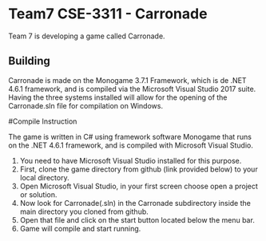 # Team7 CSE-3311 - Carronade
Team 7 is developing a game called Carronade.

## Building
Carronade is made on the Monogame 3.7.1 Framework, which is de .NET 4.6.1 framework, and is compiled via the Microsoft Visual Studio 2017 suite. Having the three systems installed will allow for the opening of the Carronade.sln file for compilation on Windows.


#Compile Instruction

The game is written in C# using framework software Monogame that runs on the .NET 4.6.1 framework, and is compiled with Microsoft Visual Studio. 

  1. You need to have Microsoft Visual Studio installed for this purpose. 
  2. First, clone the game directory from github (link provided below) to your local directory.
  3. Open Microsoft Visual Studio, in your first screen choose open a project or solution.
  4. Now look for Carronade(.sln) in the Carronade subdirectory inside the main directory you cloned from github. 
  5. Open that file and click on the start button located below the menu bar.
  6. Game will compile and start running.
